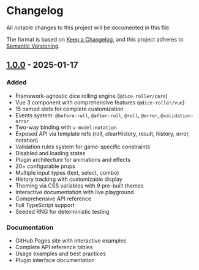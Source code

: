 # Changelog

All notable changes to this project will be documented in this file.

The format is based on [Keep a Changelog](https://keepachangelog.com/en/1.0.0/),
and this project adheres to [Semantic Versioning](https://semver.org/spec/v2.0.0.html).

## [1.0.0] - 2025-01-17

### Added
- Framework-agnostic dice rolling engine (`@dice-roller/core`)
- Vue 3 component with comprehensive features (`@dice-roller/vue`)
- 15 named slots for complete customization
- Events system: `@before-roll`, `@after-roll`, `@roll`, `@error`, `@validation-error`
- Two-way binding with `v-model:notation`
- Exposed API via template refs (roll, clearHistory, result, history, error, notation)
- Validation rules system for game-specific constraints
- Disabled and loading states
- Plugin architecture for animations and effects
- 20+ configurable props
- Multiple input types (text, select, combo)
- History tracking with customizable display
- Theming via CSS variables with 9 pre-built themes
- Interactive documentation with live playground
- Comprehensive API reference
- Full TypeScript support
- Seeded RNG for deterministic testing

### Documentation
- GitHub Pages site with interactive examples
- Complete API reference tables
- Usage examples and best practices
- Plugin interface documentation

[1.0.0]: https://github.com/rakmaster/dice-roller/releases/tag/v1.0.0
